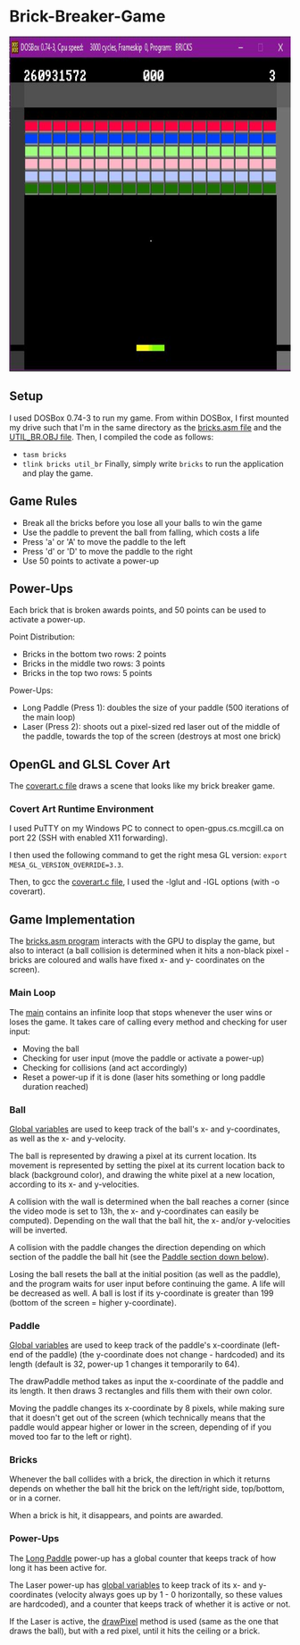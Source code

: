 # Brick-Breaker-Game

<p align="center">
  <img src="brick breaker.JPG" width="600" height="600">
</p>

## Setup
I used DOSBox 0.74-3 to run my game.
From within DOSBox, I first mounted my drive such that I'm in the same directory as the [bricks.asm file](https://github.com/z1chh/Brick-Breaker-Game/blob/main/bricks.asm) and the [UTIL_BR.OBJ file](https://github.com/z1chh/Brick-Breaker-Game/blob/main/UTIL_BR.OBJ).
Then, I compiled the code as follows:
* `tasm bricks`
* `tlink bricks util_br`
Finally, simply write `bricks` to run the application and play the game.

## Game Rules
* Break all the bricks before you lose all your balls to win the game
* Use the paddle to prevent the ball from falling, which costs a life
* Press 'a' or 'A' to move the paddle to the left
* Press 'd' or 'D' to move the paddle to the right
* Use 50 points to activate a power-up

## Power-Ups
Each brick that is broken awards points, and 50 points can be used to activate a power-up.

Point Distribution:
* Bricks in the bottom two rows: 2 points
* Bricks in the middle two rows: 3 points
* Bricks in the top two rows: 5 points

Power-Ups:
* Long Paddle (Press 1): doubles the size of your paddle (500 iterations of the main loop)
* Laser (Press 2): shoots out a pixel-sized red laser out of the middle of the paddle, towards the top of the screen (destroys at most one brick)

## OpenGL and GLSL Cover Art
The [coverart.c file](https://github.com/z1chh/Brick-Breaker-Game/blob/main/coverart.c) draws a scene that looks like my brick breaker game.

### Covert Art Runtime Environment
I used PuTTY on my Windows PC to connect to open-gpus.cs.mcgill.ca on port 22 (SSH with enabled X11 forwarding).

I then used the following command to get the right mesa GL version: `export MESA_GL_VERSION_OVERRIDE=3.3`.

Then, to gcc the [coverart.c file](https://github.com/z1chh/Brick-Breaker-Game/blob/main/coverart.c), I used the -lglut and -lGL options (with -o coverart).

## Game Implementation
The [bricks.asm program](https://github.com/z1chh/Brick-Breaker-Game/blob/main/bricks.asm) interacts with the GPU to display the game, but also to interact (a ball collision is determined when it hits a non-black pixel - bricks are coloured and walls have fixed x- and y- coordinates on the screen).

### Main Loop
The [main](https://github.com/z1chh/Brick-Breaker-Game/blob/main/bricks.asm#L1081) contains an infinite loop that stops whenever the user wins or loses the game. It takes care of calling every method and checking for user input:
* Moving the ball
* Checking for user input (move the paddle or activate a power-up)
* Checking for collisions (and act accordingly)
* Reset a power-up if it is done (laser hits something or long paddle duration reached)

### Ball
[Global variables](https://github.com/z1chh/Brick-Breaker-Game/blob/main/bricks.asm#L20) are used to keep track of the ball's x- and y-coordinates, as well as the x- and y-velocity.

The ball is represented by drawing a pixel at its current location. Its movement is represented by setting the pixel at its current location back to black (background color), and drawing the white pixel at a new location, according to its x- and y-velocities.

A collision with the wall is determined when the ball reaches a corner (since the video mode is set to 13h, the x- and y-coordinates can easily be computed). Depending on the wall that the ball hit, the x- and/or y-velocities will be inverted.

A collision with the paddle changes the direction depending on which section of the paddle the ball hit (see the [Paddle section down below](https://github.com/z1chh/Brick-Breaker-Game#paddle)).

Losing the ball resets the ball at the initial position (as well as the paddle), and the program waits for user input before continuing the game. A life will be decreased as well. A ball is lost if its y-coordinate is greater than 199 (bottom of the screen = higher y-coordinate).

### Paddle
[Global variables](https://github.com/z1chh/Brick-Breaker-Game/blob/main/bricks.asm#L26) are used to keep track of the paddle's x-coordinate (left-end of the paddle) (the y-coordinate does not change - hardcoded) and its length (default is 32, power-up 1 changes it temporarily to 64).

The drawPaddle method takes as input the x-coordinate of the paddle and its length. It then draws 3 rectangles and fills them with their own color.

Moving the paddle changes its x-coordinate by 8 pixels, while making sure that it doesn't get out of the screen (which technically means that the paddle would appear higher or lower in the screen, depending of if you moved too far to the left or right).

### Bricks
Whenever the ball collides with a brick, the direction in which it returns depends on whether the ball hit the brick on the left/right side, top/bottom, or in a corner.

When a brick is hit, it disappears, and points are awarded.

### Power-Ups
The [Long Paddle](https://github.com/z1chh/Brick-Breaker-Game/blob/main/bricks.asm#L31) power-up has a global counter that keeps track of how long it has been active for.

The Laser power-up has [global variables](https://github.com/z1chh/Brick-Breaker-Game/blob/main/bricks.asm#L33) to keep track of its x- and y-coordinates (velocity always goes up by 1 - 0 horizontally, so these values are hardcoded), and a counter that keeps track of whether it is active or not.

If the Laser is active, the [drawPixel](https://github.com/z1chh/Brick-Breaker-Game/blob/main/bricks.asm#L44) method is used (same as the one that draws the ball), but with a red pixel, until it hits the ceiling or a brick.

